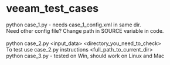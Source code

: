 # veeam_test_cases
python case_1.py - needs case_1_config.xml in same dir.<br>
Need other config file? Change path in SOURCE variable in code.<br>
<br>
python case_2.py <input_data> <directory_you_need_to_check><br>
To test use case_2.py instructions <full_path_to_current_dir>
<br>
python case_3.py - tested on Win, should work on Linux and Mac
